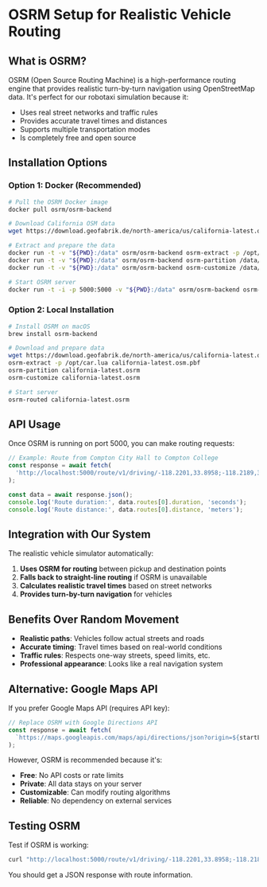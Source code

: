 # OSRM Setup for Realistic Vehicle Routing

## What is OSRM?

OSRM (Open Source Routing Machine) is a high-performance routing engine that provides realistic turn-by-turn navigation using OpenStreetMap data. It's perfect for our robotaxi simulation because it:

- Uses real street networks and traffic rules
- Provides accurate travel times and distances
- Supports multiple transportation modes
- Is completely free and open source

## Installation Options

### Option 1: Docker (Recommended)

```bash
# Pull the OSRM Docker image
docker pull osrm/osrm-backend

# Download California OSM data
wget https://download.geofabrik.de/north-america/us/california-latest.osm.pbf

# Extract and prepare the data
docker run -t -v "${PWD}:/data" osrm/osrm-backend osrm-extract -p /opt/car.lua /data/california-latest.osm.pbf
docker run -t -v "${PWD}:/data" osrm/osrm-backend osrm-partition /data/california-latest.osrm
docker run -t -v "${PWD}:/data" osrm/osrm-backend osrm-customize /data/california-latest.osrm

# Start OSRM server
docker run -t -i -p 5000:5000 -v "${PWD}:/data" osrm/osrm-backend osrm-routed /data/california-latest.osrm
```

### Option 2: Local Installation

```bash
# Install OSRM on macOS
brew install osrm-backend

# Download and prepare data
wget https://download.geofabrik.de/north-america/us/california-latest.osm.pbf
osrm-extract -p /opt/car.lua california-latest.osm.pbf
osrm-partition california-latest.osrm
osrm-customize california-latest.osrm

# Start server
osrm-routed california-latest.osrm
```

## API Usage

Once OSRM is running on port 5000, you can make routing requests:

```javascript
// Example: Route from Compton City Hall to Compton College
const response = await fetch(
  'http://localhost:5000/route/v1/driving/-118.2201,33.8958;-118.2189,33.8897?overview=full&geometries=geojson'
);

const data = await response.json();
console.log('Route duration:', data.routes[0].duration, 'seconds');
console.log('Route distance:', data.routes[0].distance, 'meters');
```

## Integration with Our System

The realistic vehicle simulator automatically:

1. **Uses OSRM for routing** between pickup and destination points
2. **Falls back to straight-line routing** if OSRM is unavailable
3. **Calculates realistic travel times** based on street networks
4. **Provides turn-by-turn navigation** for vehicles

## Benefits Over Random Movement

- **Realistic paths**: Vehicles follow actual streets and roads
- **Accurate timing**: Travel times based on real-world conditions
- **Traffic rules**: Respects one-way streets, speed limits, etc.
- **Professional appearance**: Looks like a real navigation system

## Alternative: Google Maps API

If you prefer Google Maps API (requires API key):

```javascript
// Replace OSRM with Google Directions API
const response = await fetch(
  `https://maps.googleapis.com/maps/api/directions/json?origin=${startLat},${startLng}&destination=${endLat},${endLng}&key=YOUR_API_KEY`
);
```

However, OSRM is recommended because it's:
- **Free**: No API costs or rate limits
- **Private**: All data stays on your server
- **Customizable**: Can modify routing algorithms
- **Reliable**: No dependency on external services

## Testing OSRM

Test if OSRM is working:

```bash
curl "http://localhost:5000/route/v1/driving/-118.2201,33.8958;-118.2189,33.8897"
```

You should get a JSON response with route information. 